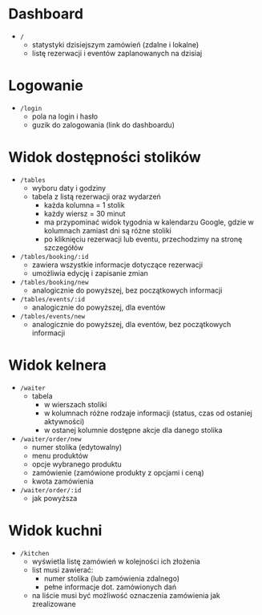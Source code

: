 # Dashboard

- `/`
  - statystyki dzisiejszym zamówień (zdalne i lokalne)
  - listę rezerwacji i eventów zaplanowanych na dzisiaj

# Logowanie

- `/login`
  - pola na login i hasło
  - guzik do zalogowania (link do dashboardu)

# Widok dostępności stolików

- `/tables`
  - wyboru daty i godziny
  - tabela z listą rezerwacji oraz wydarzeń
    - każda kolumna = 1 stolik
    - każdy wiersz = 30 minut
    - ma przypominać widok tygodnia w kalendarzu Google, gdzie w kolumnach zamiast dni są różne stoliki
    - po kliknięciu rezerwacji lub eventu, przechodzimy na stronę szczegółów
- `/tables/booking/:id`
  - zawiera wszystkie informacje dotyczące rezerwacji
  - umożliwia edycję i zapisanie zmian
- `/tables/booking/new`
  - analogicznie do powyższej, bez początkowych informacji
- `/tables/events/:id`
  - analogicznie do powyższej, dla eventów
- `/tables/events/new`
  - analogicznie do powyższej, dla eventów, bez początkowych informacji

# Widok kelnera

- `/waiter`
  - tabela
    - w wierszach stoliki
    - w kolumnach różne rodzaje informacji (status, czas od ostaniej aktywności)
    - w ostanej kolumnie dostępne akcje dla danego stolika
- `/waiter/order/new`
  - numer stolika (edytowalny)
  - menu produktów
  - opcje wybranego produktu
  - zamówienie (zamówione produkty z opcjami i ceną)
  - kwota zamówienia
- `/waiter/order/:id`
  - jak powyższa

# Widok kuchni

- `/kitchen`
  - wyświetla listę zamówień w kolejności ich złożenia
  - list musi zawierać:
    - numer stolika (lub zamówienia zdalnego)
    - pełne informacje dot. zamówionych dań
  - na liście musi być możliwość oznaczenia zamówienia jak zrealizowane
